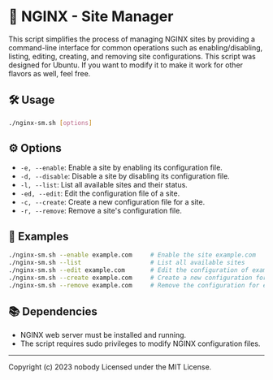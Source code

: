 # 🚀 NGINX - Site Manager

This script simplifies the process of managing NGINX sites by providing a command-line interface for common operations such as enabling/disabling, listing, editing, creating, and removing site configurations. This script was designed for Ubuntu. If you want to modify it to make it work for other flavors as well, feel free.

## 🛠️ Usage

```bash
./nginx-sm.sh [options]
```

## ⚙️ Options

- `-e, --enable`: Enable a site by enabling its configuration file.
- `-d, --disable`: Disable a site by disabling its configuration file.
- `-l, --list`: List all available sites and their status.
- `-ed, --edit`: Edit the configuration file of a site.
- `-c, --create`: Create a new configuration file for a site.
- `-r, --remove`: Remove a site's configuration file.

## 📖 Examples

```bash
./nginx-sm.sh --enable example.com     # Enable the site example.com
./nginx-sm.sh --list                   # List all available sites
./nginx-sm.sh --edit example.com       # Edit the configuration of example.com
./nginx-sm.sh --create example.com     # Create a new configuration for example.com
./nginx-sm.sh --remove example.com     # Remove the configuration for example.com
```

## 📚 Dependencies

- NGINX web server must be installed and running.
- The script requires sudo privileges to modify NGINX configuration files.

---

Copyright (c) 2023 nobody
Licensed under the MIT License.
